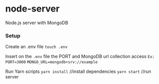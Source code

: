 # node-server

Node.js server with MongoDB

### Setup

Create an .env file
`touch .env`

Insert on the `.env` file the PORT and MongoDB url collection access
`Ex:`
`PORT=3000`
`MONGO_URL=mongodb+srv://example`

Run Yarn scripts
`yarn install` //install dependencies
`yarn start` //run server
